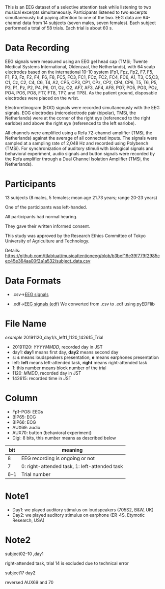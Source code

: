 This is an EEG dataset of a selective attention task while listening to two musical excerpts simultaneously. Participants listened to two excerpts simultaneously but paying attention to one of the two. EEG data are 64-channel data from 14 subjects (seven males, seven females). Each subject performed a total of 58 trials. Each trial is about 60 s.



# Data Recording
EEG signals were measured using an EEG gel head cap (TMSi; Twente Medical Systems International, Oldenzaal, the Netherlands), with 64 scalp electrodes based on the international 10-10 system (Fp1, Fpz, Fp2, F7, F5, F1, F3, Fz, F2, F4, F6, F8, FC5, FC3, FC1, FCz, FC2, FC4, FC6, A1, T3, C5,C3, C1, Cz, C2, C4, C6, T4, A2, CP5, CP3, CP1, CPz, CP2, CP4, CP6, T5, T6, P5, P3, P1, Pz, P2, P4, P6, O1, Oz, O2, AF7, AF3, AF4, AF8, PO7, PO5, PO3, POz, PO4, PO6, PO8, FT7, FT8, TP7, and TP8).
As the patient ground, disposable electrodes were placed on the wrist.
  
Electroretinogram (EOG) signals were recorded simultaneously with the EEG signals.
EOG electrodes (microelectrode pair (bipolar), TMSi, the Netherlands) were at the corner of the right eye (referenced to the right earlobe) and above the right eye (referenced to the left earlobe).
  
All channels were amplified using a Refa 72-channel amplifier (TMSi, the Netherlands) against the average of all connected inputs.
The signals were sampled at a sampling rate of 2,048 Hz and recorded using Polybench (TMSi).
For synchronization of auditory stimuli with biological signals and behavioral experiment, audio signals and button signals were recorded by the Refa amplifier through a Dual Channel Isolation Amplifier (TMSi, the Netherlands).


# Participants
13 subjects (8 males, 5 females; mean age 21.73 years; range 20-23 years)
  
One of the participants was left-handed.
  
All participants had normal hearing.
  
They gave their written informed consent.
  
This study was approved by the Research Ethics Committee of Tokyo University of Agriculture and Technology.
    
Details:
https://github.com/ttlabtuat/musicattentioneeg/blob/b3bef16e39f779f2985cec45e364aa00f2a1a532/subject_data.csv


# Data Formats
- .csv->[EEG signals](https://github.com/ttlabtuat/musicattentioneeg/tree/main/EEG%20signals)

- .edf->[EEG signals (edf)]()
We converted from .csv to .edf using pyEDFlib

# File Name
*example* 20191120_day1/s_left1_1120_142615_Trial
  
- 20191120: *YYYYMMDD*, recorded day in JST
- day1: **day1** means first day, **day2** means second day
- s: **s** means loudspeakers presentation, **e** means earphones presentation
- left: **left** means left-attended task, **right** means right-attended task
- 1: this number means block number of the trial
- 1120: *MMDD*, recorded day in JST
- 142615: recorded time in JST

# Column
- Fp1–PO8: EEGs
- BIP65: EOG
- BIP66: EOG
- AUX69: audio
- AUX70: button (behavioral experiment)
- Digi: 8 bits, this number means as described below
  
|  bit |  meaning  |
| ---- | ---- |
|  8  | EEG recording is ongoing or not |
|  7  | 0: right-attended task, 1: left-attended task |
|  6–1  | Trial number |



# Note1
- Day1: we played auditory stimulus on loudspeakers (705S2, B\&W, UK)
- Day2: we played auditory stimulus on earphone (ER-4S, Etymotic Research, USA)

# Note2
subject02–10 ,day1
  
right-attended task, trial 14 is excluded due to technical error
  
  
subject17 day2
  
reversed AUX69 and 70

